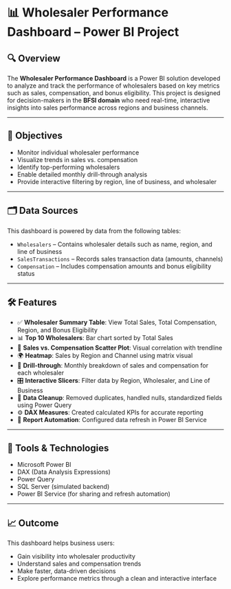 # 📊 Wholesaler Performance Dashboard – Power BI Project

## 🔍 Overview
The **Wholesaler Performance Dashboard** is a Power BI solution developed to analyze and track the performance of wholesalers based on key metrics such as sales, compensation, and bonus eligibility. This project is designed for decision-makers in the **BFSI domain** who need real-time, interactive insights into sales performance across regions and business channels.

---

## 🎯 Objectives

- Monitor individual wholesaler performance
- Visualize trends in sales vs. compensation
- Identify top-performing wholesalers
- Enable detailed monthly drill-through analysis
- Provide interactive filtering by region, line of business, and wholesaler

---

## 🗂️ Data Sources

This dashboard is powered by data from the following tables:

- `Wholesalers` – Contains wholesaler details such as name, region, and line of business
- `SalesTransactions` – Records sales transaction data (amounts, channels)
- `Compensation` – Includes compensation amounts and bonus eligibility status

---

## 🛠️ Features

- ✅ **Wholesaler Summary Table**: View Total Sales, Total Compensation, Region, and Bonus Eligibility
- 📊 **Top 10 Wholesalers**: Bar chart sorted by Total Sales
- 🔁 **Sales vs. Compensation Scatter Plot**: Visual correlation with trendline
- 🌍 **Heatmap**: Sales by Region and Channel using matrix visual
- 🔎 **Drill-through**: Monthly breakdown of sales and compensation for each wholesaler
- 🎛️ **Interactive Slicers**: Filter data by Region, Wholesaler, and Line of Business
- 🧹 **Data Cleanup**: Removed duplicates, handled nulls, standardized fields using Power Query
- ⚙️ **DAX Measures**: Created calculated KPIs for accurate reporting
- 🔄 **Report Automation**: Configured data refresh in Power BI Service

---

## 🧰 Tools & Technologies

- Microsoft Power BI
- DAX (Data Analysis Expressions)
- Power Query
- SQL Server (simulated backend)
- Power BI Service (for sharing and refresh automation)

---

## 📈 Outcome

This dashboard helps business users:
- Gain visibility into wholesaler productivity
- Understand sales and compensation trends
- Make faster, data-driven decisions
- Explore performance metrics through a clean and interactive interface

